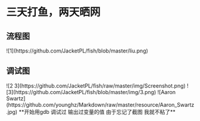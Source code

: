<h1> 三天打鱼，两天晒网</h1>
<h2>流程图 </h2>
![1](https://github.com/JacketPL/fish/blob/master/liu.png)
<h2>调试图</h2>
![2 3](https://github.com/JacketPL/fish/raw/master/img/Screenshot.png)
![3](https://github.com/JacketPL/fish/blob/master/img/3.png)
![Aaron Swartz](https://github.com/younghz/Markdown/raw/master/resource/Aaron_Swartz.jpg)
**开始用gdb 调试过 输出过变量的值 由于忘记了截图 我就不粘了**
